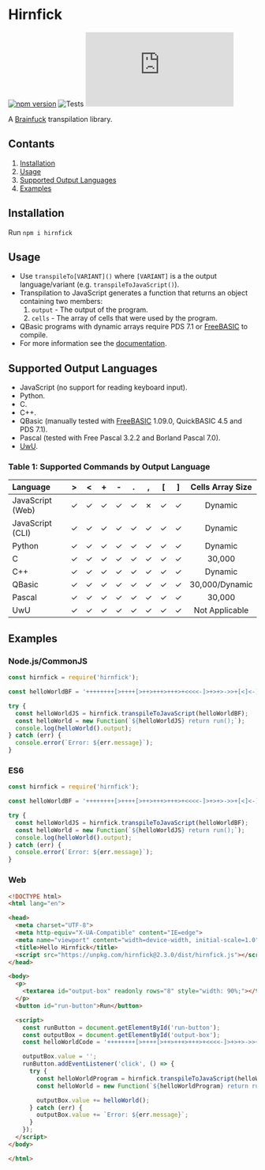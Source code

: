 # Hirnfick
[![npm version](https://badge.fury.io/js/hirnfick.svg)](https://badge.fury.io/js/hirnfick)
![Tests](https://github.com/synthetic-borealis/hirnfick.js/actions/workflows/test.yml/badge.svg)
[![GitHub license](https://img.shields.io/github/license/synthetic-borealis/hirnfick.js)](https://github.com/synthetic-borealis/hirnfick.js/blob/main/LICENSE)

A [Brainfuck](https://en.wikipedia.org/wiki/Brainfuck) transpilation library.

## Contants
1. [Installation](#installation)
2. [Usage](#usage)
3. [Supported Output Languages](#supported-output-languages)
4. [Examples](#examples)

## Installation
Run `npm i hirnfick`

## Usage

- Use ```transpileTo[VARIANT]()``` where ```[VARIANT]``` is a the output language/variant (e.g. ```transpileToJavaScript()```).
- Transpilation to JavaScript generates a function that returns an object containing two members:
  1. ```output``` - The output of the program.
  2. ```cells``` - The array of cells that were used by the program.
- QBasic programs with dynamic arrays require PDS 7.1 or [FreeBASIC](https://www.freebasic.net/) to compile.
- For more information see the [documentation](docs/API.md).

## Supported Output Languages

- JavaScript (no support for reading keyboard input).
- Python.
- C.
- C++.
- QBasic (manually tested with [FreeBASIC](https://www.freebasic.net/) 1.09.0, QuickBASIC 4.5 and PDS 7.1).
- Pascal (tested with Free Pascal 3.2.2 and Borland Pascal 7.0).
- [UwU](https://github.com/KiraDotRose/UwU).

### Table 1: Supported Commands by Output Language

| Language         |    \>   |    \<   |    +    |    -    |    .    |    ,    |   \[    |   \]    |   Cells Array Size   |
| :--------------- | :-----: | :-----: | :-----: | :-----: | :-----: | :-----: | :-----: | :-----: | :------------------: |
| JavaScript (Web) | &check; | &check; | &check; | &check; | &check; | &cross; | &check; | &check; | Dynamic              |
| JavaScript (CLI) | &check; | &check; | &check; | &check; | &check; | &check; | &check; | &check; | Dynamic              |
| Python           | &check; | &check; | &check; | &check; | &check; | &check; | &check; | &check; | Dynamic              |
| C                | &check; | &check; | &check; | &check; | &check; | &check; | &check; | &check; | 30,000               |
| C++              | &check; | &check; | &check; | &check; | &check; | &check; | &check; | &check; | Dynamic              |
| QBasic           | &check; | &check; | &check; | &check; | &check; | &check; | &check; | &check; | 30,000/Dynamic       |
| Pascal           | &check; | &check; | &check; | &check; | &check; | &check; | &check; | &check; | 30,000               |
| UwU              | &check; | &check; | &check; | &check; | &check; | &check; | &check; | &check; | Not Applicable       |

## Examples

### Node.js/CommonJS
```javascript
const hirnfick = require('hirnfick');

const helloWorldBF = '++++++++[>++++[>++>+++>+++>+<<<<-]>+>+>->>+[<]<-]>>.>---.+++++++..+++.>>.<-.<.+++.------.--------.>>+.>++.';

try {
  const helloWorldJS = hirnfick.transpileToJavaScript(helloWorldBF);
  const helloWorld = new Function(`${helloWorldJS} return run();`);
  console.log(helloWorld().output);
} catch (err) {
  console.error(`Error: ${err.message}`);
}
```
### ES6
```javascript
const hirnfick = require('hirnfick');

const helloWorldBF = '++++++++[>++++[>++>+++>+++>+<<<<-]>+>+>->>+[<]<-]>>.>---.+++++++..+++.>>.<-.<.+++.------.--------.>>+.>++.';

try {
  const helloWorldJS = hirnfick.transpileToJavaScript(helloWorldBF);
  const helloWorld = new Function(`${helloWorldJS} return run();`);
  console.log(helloWorld().output);
} catch (err) {
  console.error(`Error: ${err.message}`);
}
```

### Web
```html
<!DOCTYPE html>
<html lang="en">

<head>
  <meta charset="UTF-8">
  <meta http-equiv="X-UA-Compatible" content="IE=edge">
  <meta name="viewport" content="width=device-width, initial-scale=1.0">
  <title>Hello Hirnfick</title>
  <script src="https://unpkg.com/hirnfick@2.3.0/dist/hirnfick.js"></script>
</head>

<body>
  <p>
    <textarea id="output-box" readonly rows="8" style="width: 90%;"></textarea>
  </p>
  <button id="run-button">Run</button>

  <script>
    const runButton = document.getElementById('run-button');
    const outputBox = document.getElementById('output-box');
    const helloWorldCode = '++++++++[>++++[>++>+++>+++>+<<<<-]>+>+>->>+[<]<-]>>.>---.+++++++..+++.>>.<-.<.+++.------.--------.>>+.>++.';

    outputBox.value = '';
    runButton.addEventListener('click', () => {
      try {
        const helloWorldProgram = hirnfick.transpileToJavaScript(helloWorldCode);
        const helloWorld = new Function(`${helloWorldProgram} return run().output;`);

        outputBox.value += helloWorld();
      } catch (err) {
        outputBox.value += `Error: ${err.message}`;
      }
    });
  </script>
</body>

</html>
```
